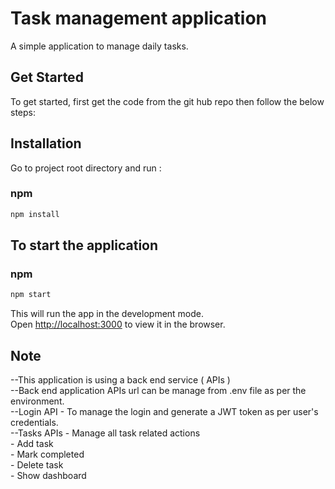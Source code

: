
# Task management application

A simple application to manage daily tasks.

## Get Started

To get started, first get the code from the git hub repo then follow the below steps:

## Installation

Go to project root directory and run :

### npm

```bash
npm install 
```

## To start the application 

### npm

```bash
npm start 
```

This will run the app in the development mode.<br />
Open [http://localhost:3000](http://localhost:3000) to view it in the browser.



## Note

--This application is using a back end service ( APIs ) <br/>
--Back end application APIs url can be manage from .env file as per the environment.<br/>
--Login API - To manage the login and generate a JWT token as per user's credentials.<br/>
--Tasks APIs - Manage all task related actions <br/>
    - Add task <br/>
    - Mark completed <br/>
    - Delete task <br/>
    - Show dashboard <br/>



